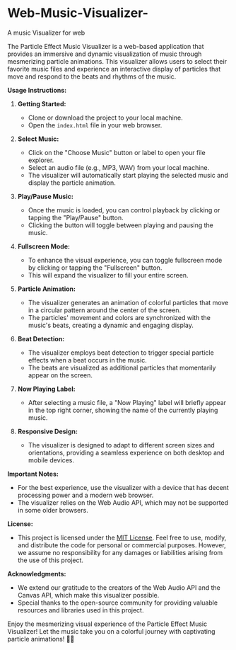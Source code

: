 # Web-Music-Visualizer-
A music Visualizer for web

The Particle Effect Music Visualizer is a web-based application that provides an immersive and dynamic visualization of music through mesmerizing particle animations. This visualizer allows users to select their favorite music files and experience an interactive display of particles that move and respond to the beats and rhythms of the music.

**Usage Instructions:**

1. **Getting Started:**
   - Clone or download the project to your local machine.
   - Open the `index.html` file in your web browser.

2. **Select Music:**
   - Click on the "Choose Music" button or label to open your file explorer.
   - Select an audio file (e.g., MP3, WAV) from your local machine.
   - The visualizer will automatically start playing the selected music and display the particle animation.

3. **Play/Pause Music:**
   - Once the music is loaded, you can control playback by clicking or tapping the "Play/Pause" button.
   - Clicking the button will toggle between playing and pausing the music.

4. **Fullscreen Mode:**
   - To enhance the visual experience, you can toggle fullscreen mode by clicking or tapping the "Fullscreen" button.
   - This will expand the visualizer to fill your entire screen.

5. **Particle Animation:**
   - The visualizer generates an animation of colorful particles that move in a circular pattern around the center of the screen.
   - The particles' movement and colors are synchronized with the music's beats, creating a dynamic and engaging display.

6. **Beat Detection:**
   - The visualizer employs beat detection to trigger special particle effects when a beat occurs in the music.
   - The beats are visualized as additional particles that momentarily appear on the screen.

7. **Now Playing Label:**
   - After selecting a music file, a "Now Playing" label will briefly appear in the top right corner, showing the name of the currently playing music.

8. **Responsive Design:**
   - The visualizer is designed to adapt to different screen sizes and orientations, providing a seamless experience on both desktop and mobile devices.

**Important Notes:**
- For the best experience, use the visualizer with a device that has decent processing power and a modern web browser.
- The visualizer relies on the Web Audio API, which may not be supported in some older browsers.


**License:**
- This project is licensed under the [MIT License](LICENSE). Feel free to use, modify, and distribute the code for personal or commercial purposes. However, we assume no responsibility for any damages or liabilities arising from the use of this project.

**Acknowledgments:**
- We extend our gratitude to the creators of the Web Audio API and the Canvas API, which make this visualizer possible.
- Special thanks to the open-source community for providing valuable resources and libraries used in this project.


Enjoy the mesmerizing visual experience of the Particle Effect Music Visualizer! Let the music take you on a colorful journey with captivating particle animations! 🎵🌌
